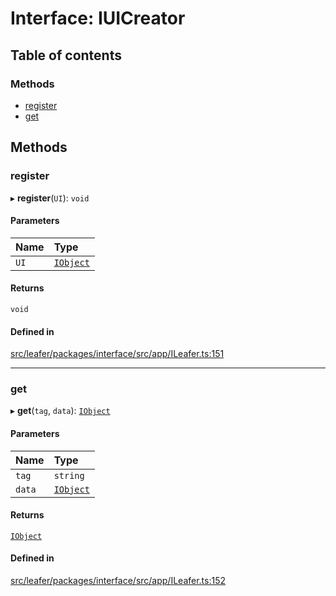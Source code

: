 # Interface: IUICreator

## Table of contents

### Methods

- [register](IUICreator.md#register)
- [get](IUICreator.md#get)

## Methods

### register

▸ **register**(`UI`): `void`

#### Parameters

| Name | Type |
| :------ | :------ |
| `UI` | [`IObject`](IObject.md) |

#### Returns

`void`

#### Defined in

[src/leafer/packages/interface/src/app/ILeafer.ts:151](https://github.com/leaferjs/leafer/blob/95ff07e0d4def3c18ac6ce3fa51ec0d271dffaae/packages/interface/src/app/ILeafer.ts#L151)

___

### get

▸ **get**(`tag`, `data`): [`IObject`](IObject.md)

#### Parameters

| Name | Type |
| :------ | :------ |
| `tag` | `string` |
| `data` | [`IObject`](IObject.md) |

#### Returns

[`IObject`](IObject.md)

#### Defined in

[src/leafer/packages/interface/src/app/ILeafer.ts:152](https://github.com/leaferjs/leafer/blob/95ff07e0d4def3c18ac6ce3fa51ec0d271dffaae/packages/interface/src/app/ILeafer.ts#L152)
